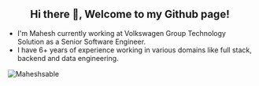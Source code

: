 <h2 align="center">Hi there 👋, Welcome to my Github page!</h2>
<ul>
  <li>I'm Mahesh currently working at Volkswagen Group Technology Solution as a Senior Software Engineer.</li>
  <li>I have 6+ years of experience working in various domains like full stack, backend and data engineering.</li>
</ul>

<p>&nbsp;<img align="center" src="https://github-readme-stats.vercel.app/api?username=Maheshsable&show_icons=true&locale=en" alt="Maheshsable" /></p>
